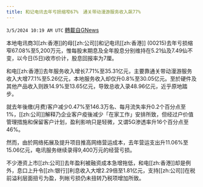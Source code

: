 ```yaml
---
title: 和记电讯去年亏损缩窄67%　通关带动漫游服务收入飙77%
---
```

`3/5/2024 10:19 AM UTC` [轉載自GNews](https://gnews.org/articles/2366726)

本地电讯商3[[zh:香港]]的母[[zh:公司]]和记电讯[[zh:香港]] (00215)去年亏损缩窄67.08%至5,200万元，惟每股末期息及全年股息分别维持在5.21仙及7.49仙不变，以今日(5日)收市价计，股息回报率为7厘。

和电[[zh:香港]]去年服务收入增长7.71%至35.31亿元，主要靠通关带动漫游服务收入大增77.1%至5.26亿元，本地服务收入却仅升0.8%至30.05亿元。至於硬件及其他产品收入则跌14.9%至13.65亿元，导致总收入录48.96亿元，近乎原地踏步。

就去年後缴(月费)客户减少0.47%至146.3万名、每月流失率升0.2个百分点至1%，[[zh:公司]]解释乃企业客户疫後减少「在家工作」安排所致，但经过户价值管理措施和保留客户计划，盈利影响只是轻微，又谓5G渗透率升16个百分点至46%。

然而，由於网络拓展及提升项目推高网络营运成本，去年营运支出升11.06%至15.06亿元，电讯服务继续录得9,400万元的经营亏损。

不少港资上市[[zh:公司]]去年盈利被融资成本急增拖低，和电[[zh:香港]]却是例外，息口上升令[[zh:银行]]利息收入大增2.29倍至1.81亿元，支持[[zh:公司]]在税前溢利层面扭亏为盈，列帐亏损仍未扭转乃税项增加所致。
